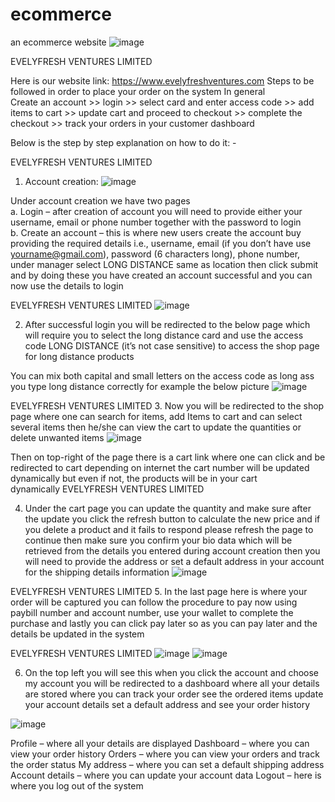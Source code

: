 # ecommerce
an ecommerce website
![image](https://github.com/user-attachments/assets/ad335686-ac5d-4f3d-a8e9-e457e980d7a1)

EVELYFRESH VENTURES LIMITED 
 
Here is our website link: https://www.evelyfreshventures.com 
Steps to be followed in order to place your order on the system 
In general  
Create an account >>  login   >> select card and enter access code   >> add items to cart    >> update cart and proceed to checkout     >> complete the checkout     >> track your orders in your customer dashboard 
 
 
   Below is the step by step explanation on how to do it: - 
       
EVELYFRESH VENTURES LIMITED 
 
 
1. Account creation: 
 ![image](https://github.com/user-attachments/assets/abc60201-50e6-4995-a7da-8b2add0cc62c)

           
Under account creation we have two pages  
a.	Login – after creation of account you will need to provide either your username, email or phone number together with the password to login                              
b.	Create an account – this is where new users create the account buy providing the required details i.e., username, email (if you don’t have use yourname@gmail.com), password (6 characters long), phone number, under manager select LONG DISTANCE same as location then click submit and by doing these you have created an account successful and you can now use the details to login 
 
EVELYFRESH VENTURES LIMITED
![image](https://github.com/user-attachments/assets/f7801b12-ebc1-4a87-9053-aa00bcc8f120)

2. After successful login you will be redirected to the below page which will require you to select the long distance card and use the access code LONG DISTANCE (it’s not case sensitive) to access the shop page for long distance products 
   
You can mix both capital and small letters on the access code as long ass you type long distance correctly for example the below picture 
  ![image](https://github.com/user-attachments/assets/b80034b7-4faf-47a0-b2d4-8d9670b8e047)

EVELYFRESH VENTURES LIMITED 
3. Now you will be redirected to the shop page where one can search for items, add Items to cart and can select several items then he/she can view the cart to update the quantities or delete unwanted items 
  ![image](https://github.com/user-attachments/assets/ed45ab32-96ba-4cbb-a0fb-456fdb44b5f3)

 
Then on top-right of the page there is a cart link where one can click and be redirected to cart 
     depending on internet the cart number will be updated dynamically but even if not, the products will be in your cart              
                                                  dynamically 
EVELYFRESH VENTURES LIMITED 
 
4. Under the cart page you can update the quantity and make sure after the update you click the refresh button to calculate the new price and if you delete a product and it fails to respond please refresh the page to continue then make sure you confirm your bio data which will be retrieved from the details you entered during account creation then you will need to provide the address or set a default address in your account for the shipping details information 
  ![image](https://github.com/user-attachments/assets/e652152d-a846-4e7d-bd1b-c87b28f35002)

EVELYFRESH VENTURES LIMITED 
5. In the last page here is where your order will be captured you can follow the procedure to pay now using paybill number and account number, use your wallet to complete the purchase and lastly you can click pay later so as you can pay later and the details be updated in the system 
 
EVELYFRESH VENTURES LIMITED 
 ![image](https://github.com/user-attachments/assets/61c861a2-4546-409c-b9fe-90cd1c5b6be5)
![image](https://github.com/user-attachments/assets/caca2dac-b67e-4bca-8310-3f37bdd934f0)

 
6. On the top left   you will see this when you click the account and choose my account you will be redirected to a dashboard where all your details are stored where you can track your order see the ordered items update your account details set a default address and see your order history  
 
  ![image](https://github.com/user-attachments/assets/470cc73d-2b94-438a-804f-33f2b77a098d)

Profile – where all your details are displayed 
Dashboard – where you can view your order history 
Orders – where you can view your orders and track the order status 
My address – where you can set a default shipping address 
Account details – where you can update your account data 
Logout – here is where you log out of the system 
